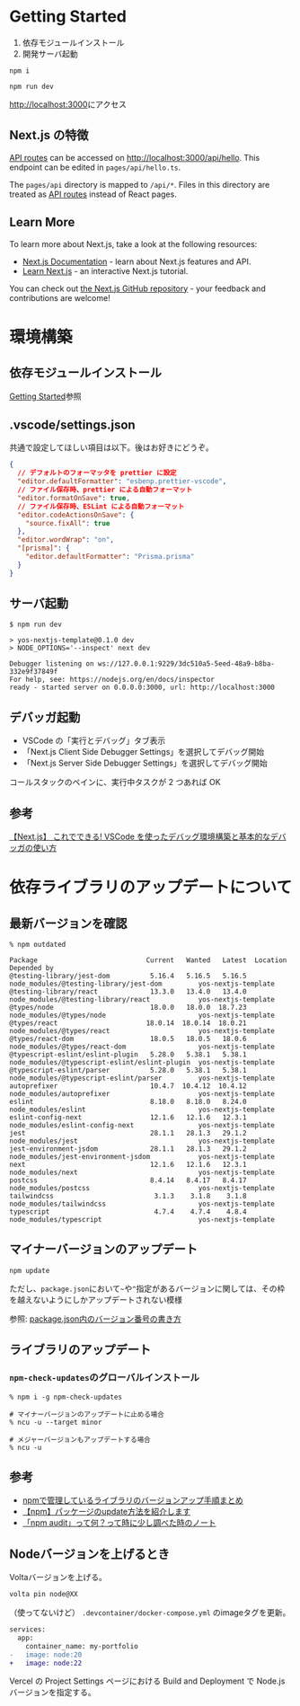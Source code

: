 # Getting Started

1. 依存モジュールインストール
1. 開発サーバ起動

```terminal
npm i

npm run dev
```

[http://localhost:3000](http://localhost:3000)にアクセス

## Next.js の特徴

[API routes](https://nextjs.org/docs/api-routes/introduction) can be accessed on [http://localhost:3000/api/hello](http://localhost:3000/api/hello). This endpoint can be edited in `pages/api/hello.ts`.

The `pages/api` directory is mapped to `/api/*`. Files in this directory are treated as [API routes](https://nextjs.org/docs/api-routes/introduction) instead of React pages.

## Learn More

To learn more about Next.js, take a look at the following resources:

- [Next.js Documentation](https://nextjs.org/docs) - learn about Next.js features and API.
- [Learn Next.js](https://nextjs.org/learn) - an interactive Next.js tutorial.

You can check out [the Next.js GitHub repository](https://github.com/vercel/next.js/) - your feedback and contributions are welcome!

# 環境構築

## 依存モジュールインストール

[Getting Started](#getting-started)参照

## .vscode/settings.json

共通で設定してほしい項目は以下。後はお好きにどうぞ。

```json
{
  // デフォルトのフォーマッタを prettier に設定
  "editor.defaultFormatter": "esbenp.prettier-vscode",
  // ファイル保存時、prettier による自動フォーマット
  "editor.formatOnSave": true,
  // ファイル保存時、ESLint による自動フォーマット
  "editor.codeActionsOnSave": {
    "source.fixAll": true
  },
  "editor.wordWrap": "on",
  "[prisma]": {
    "editor.defaultFormatter": "Prisma.prisma"
  }
}
```

## サーバ起動

```terminal
$ npm run dev

> yos-nextjs-template@0.1.0 dev
> NODE_OPTIONS='--inspect' next dev

Debugger listening on ws://127.0.0.1:9229/3dc510a5-5eed-48a9-b8ba-332e9f37849f
For help, see: https://nodejs.org/en/docs/inspector
ready - started server on 0.0.0.0:3000, url: http://localhost:3000
```

## デバッガ起動

- VSCode の「実行とデバッグ」タブ表示
- 「Next.js Client Side Debugger Settings」を選択してデバッグ開始
- 「Next.js Server Side Debugger Settings」を選択してデバッグ開始

コールスタックのペインに、実行中タスクが 2 つあれば OK

## 参考

[【Next.js】 これでできる! VSCode を使ったデバッグ環境構築と基本的なデバッガの使い方](https://qiita.com/dtakkiy/items/056867930e66f3489211#%E3%82%AF%E3%83%A9%E3%82%A4%E3%82%A2%E3%83%B3%E3%83%88%E3%82%B5%E3%82%A4%E3%83%89%E3%81%AE%E3%83%87%E3%83%90%E3%83%83%E3%82%AC%E3%81%AE%E8%B5%B7%E5%8B%95)

# 依存ライブラリのアップデートについて

## 最新バージョンを確認

```terminal
% npm outdated

Package                           Current   Wanted   Latest  Location                                       Depended by
@testing-library/jest-dom          5.16.4   5.16.5   5.16.5  node_modules/@testing-library/jest-dom         yos-nextjs-template
@testing-library/react             13.3.0   13.4.0   13.4.0  node_modules/@testing-library/react            yos-nextjs-template
@types/node                        18.0.0   18.0.0  18.7.23  node_modules/@types/node                       yos-nextjs-template
@types/react                      18.0.14  18.0.14  18.0.21  node_modules/@types/react                      yos-nextjs-template
@types/react-dom                   18.0.5   18.0.5   18.0.6  node_modules/@types/react-dom                  yos-nextjs-template
@typescript-eslint/eslint-plugin   5.28.0   5.38.1   5.38.1  node_modules/@typescript-eslint/eslint-plugin  yos-nextjs-template
@typescript-eslint/parser          5.28.0   5.38.1   5.38.1  node_modules/@typescript-eslint/parser         yos-nextjs-template
autoprefixer                       10.4.7  10.4.12  10.4.12  node_modules/autoprefixer                      yos-nextjs-template
eslint                             8.18.0   8.18.0   8.24.0  node_modules/eslint                            yos-nextjs-template
eslint-config-next                 12.1.6   12.1.6   12.3.1  node_modules/eslint-config-next                yos-nextjs-template
jest                               28.1.1   28.1.3   29.1.2  node_modules/jest                              yos-nextjs-template
jest-environment-jsdom             28.1.1   28.1.3   29.1.2  node_modules/jest-environment-jsdom            yos-nextjs-template
next                               12.1.6   12.1.6   12.3.1  node_modules/next                              yos-nextjs-template
postcss                            8.4.14   8.4.17   8.4.17  node_modules/postcss                           yos-nextjs-template
tailwindcss                         3.1.3    3.1.8    3.1.8  node_modules/tailwindcss                       yos-nextjs-template
typescript                          4.7.4    4.7.4    4.8.4  node_modules/typescript                        yos-nextjs-template
```

## マイナーバージョンのアップデート

```terminal
npm update
```

ただし、`package.json`において`~`や`^`指定があるバージョンに関しては、その枠を越えないようにしかアップデートされない模様

参照: [package.json内のバージョン番号の書き方](https://overworker.hatenablog.jp/entry/2021/07/10/000535)

## ライブラリのアップデート

### `npm-check-updates`のグローバルインストール

```terminal
% npm i -g npm-check-updates

# マイナーバージョンのアップデートに止める場合
% ncu -u --target minor

# メジャーバージョンもアップデートする場合
% ncu -u
```

## 参考

- [npmで管理しているライブラリのバージョンアップ手順まとめ](https://zenn.dev/yoshii0110/articles/820187fd237b44)
- [【npm】パッケージのupdate方法を紹介します](https://www.fenet.jp/infla/column/technology/%E3%80%90npm%E3%80%91%E3%83%91%E3%83%83%E3%82%B1%E3%83%BC%E3%82%B8%E3%81%AEupdate%E6%96%B9%E6%B3%95%E3%82%92%E7%B4%B9%E4%BB%8B%E3%81%97%E3%81%BE%E3%81%99/)
- [「npm audit」って何？って時に少し調べた時のノート](https://overworker.hatenablog.jp/entry/2020/10/18/234904)

## Nodeバージョンを上げるとき

Voltaバージョンを上げる。

```sh
volta pin node@XX
```

（使ってないけど） `.devcontainer/docker-compose.yml` のimageタグを更新。

```diff
services:
  app:
    container_name: my-portfolio
-   image: node:20
+   image: node:22
```

Vercel の Project Settings ページにおける Build and Deployment で Node.js バージョンを指定する。

